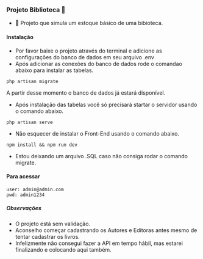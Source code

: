 ### Projeto Biblioteca 👋
- 🤝 Projeto que simula um estoque básico de uma bibioteca.


#### Instalação
- Por favor baixe o projeto através do terminal e adicione as configurações do banco de dados em seu arquivo .env
- Após adicionar as conexões do banco de dados rode o comandao abaixo para instalar as tabelas.
```
php artisan migrate
```
A partir desse momento o banco de dados já estará disponível.

- Após instalação das tabelas você só precisará startar o servidor usando o comando abaixo.
```
php artisan serve
```
- Não esquecer de instalar o Front-End usando o comando abaixo.
```
npm install && npm run dev
```
- Estou deixando um arquivo .SQL caso não consiga rodar o comando migrate.

#### Para acessar
```
user: admin@admin.com
pwd: admin1234
```

##### Observações
- O projeto está sem validação.
- Aconselho começar cadastrando os Autores e Editoras antes mesmo de tentar cadastrar os livros.
- Infelizmente não consegui fazer a API em tempo hábil, mas estarei finalizando e colocando aqui também.
